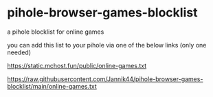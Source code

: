 # pihole-browser-games-blocklist
a pihole blocklist for online games

you can add this list to your pihole via one of the below links (only one needed)

https://static.mchost.fun/public/online-games.txt

https://raw.githubusercontent.com/Jannik44/pihole-browser-games-blocklist/main/online-games.txt
